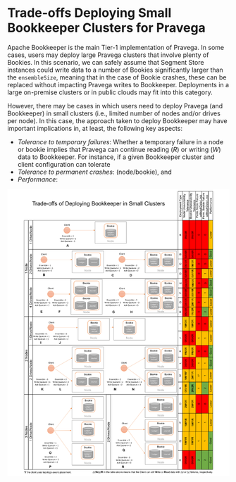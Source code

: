<!--
Copyright Pravega Authors.

Licensed under the Apache License, Version 2.0 (the "License");
you may not use this file except in compliance with the License.
You may obtain a copy of the License at

    http://www.apache.org/licenses/LICENSE-2.0

Unless required by applicable law or agreed to in writing, software
distributed under the License is distributed on an "AS IS" BASIS,
WITHOUT WARRANTIES OR CONDITIONS OF ANY KIND, either express or implied.
See the License for the specific language governing permissions and
limitations under the License.
-->
# Trade-offs Deploying Small Bookkeeper Clusters for Pravega

Apache Bookkeeper is the main Tier-1 implementation of Pravega.
In some cases, users may deploy large Pravega clusters that involve
plenty of Bookies. In this scenario, we can safely assume that
Segment Store instances could write data to a number of Bookies
significantly larger than the `ensembleSize`, meaning that in the
case of Bookie crashes, these can be replaced without impacting
Pravega writes to Bookkeeper. Deployments in a large on-premise 
clusters or in public clouds may fit into this category.

However, there may be cases in which users need to deploy Pravega
(and Bookkeeper) in small clusters (i.e., limited number of nodes
and/or drives per node). In this case, the approach taken to deploy
Bookkeeper may have important implications in, at least, the following
key aspects: 
- _Tolerance to temporary failures_: Whether a temporary failure in a 
node or bookie implies that Pravega can continue reading (_R_) or writing
(_W_) data to Bookkeeper. For instance, if a given Bookkeeper cluster and 
client configuration can tolerate 
- _Tolerance to permanent crashes_: (node/bookie), and 
- _Performance_: 

![Trade-off Deploying Small Bookkeeper Clusters for Pravega](../img/bookkeeper-small-deployment-guideline.png)

